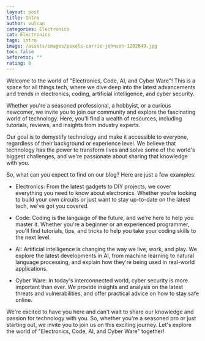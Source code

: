 ```yaml
---
layout: post
title: Intro
author: vulcan
categories: Electronics
cat: Electronics
tags: intro
image: /assets/images/pexels-carrie-johnson-1202849.jpg
toc: false
beforetoc: ""
rating: 0
---
```

Welcome to the world of "Electronics, Code, AI, and Cyber Ware"! This is a space for all things tech, where we dive deep into the latest advancements and trends in electronics, coding, artificial intelligence, and cyber security.



Whether you're a seasoned professional, a hobbyist, or a curious newcomer, we invite you to join our community and explore the fascinating world of technology. Here, you'll find a wealth of resources, including tutorials, reviews, and insights from industry experts.



Our goal is to demystify technology and make it accessible to everyone, regardless of their background or experience level. We believe that technology has the power to transform lives and solve some of the world's biggest challenges, and we're passionate about sharing that knowledge with you.



So, what can you expect to find on our blog? Here are just a few examples:



* Electronics: From the latest gadgets to DIY projects, we cover everything you need to know about electronics. Whether you're looking to build your own circuits or just want to stay up-to-date on the latest tech, we've got you covered.

* Code: Coding is the language of the future, and we're here to help you master it. Whether you're a beginner or an experienced programmer, you'll find tutorials, tips, and tricks to help you take your coding skills to the next level.

* AI: Artificial intelligence is changing the way we live, work, and play. We explore the latest developments in AI, from machine learning to natural language processing, and explain how they're being used in real-world applications.

* Cyber Ware: In today's interconnected world, cyber security is more important than ever. We provide insights and analysis on the latest threats and vulnerabilities, and offer practical advice on how to stay safe online.



We're excited to have you here and can't wait to share our knowledge and passion for technology with you. So, whether you're a seasoned pro or just starting out, we invite you to join us on this exciting journey. Let's explore the world of "Electronics, Code, AI, and Cyber Ware" together!

